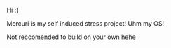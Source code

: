 Hi :)

Mercuri is my self induced stress project!
Uhm my OS!


Not reccomended to build on your own
hehe
